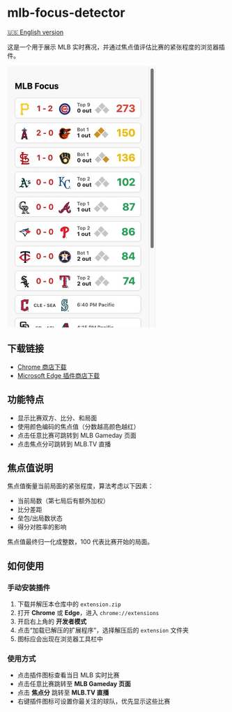 # mlb-focus-detector

[🇺🇸 English version](./README.md)

这是一个用于展示 MLB 实时赛况，并通过焦点值评估比赛的紧张程度的浏览器插件。

![插件界面演示](assets/popup-demo.png)

## 下载链接
- [Chrome 商店下载](https://chromewebstore.google.com/detail/mlb-focus/laknmnfpnchmnpmojbnpehkabjklnlph)
- [Microsoft Edge 插件商店下载](https://microsoftedge.microsoft.com/addons/detail/mlb-focus/pfangejelekehaajmelfbamecciajlhp)

## 功能特点

- 显示比赛双方、比分、和局面  
- 使用颜色编码的焦点值（分数越高颜色越红）  
- 点击任意比赛可跳转到 MLB Gameday 页面  
- 点击焦点分可跳转到 MLB.TV 直播  

## 焦点值说明

焦点值衡量当前局面的紧张程度，算法考虑以下因素：
- 当前局数（第七局后有额外加权）
- 比分差距
- 垒包/出局数状态
- 得分对胜率的影响

焦点值最终归一化成整数，100 代表比赛开始的局面。

## 如何使用

### 手动安装插件

1. 下载并解压本仓库中的 `extension.zip`  
2. 打开 **Chrome** 或 **Edge**，进入 `chrome://extensions`  
3. 开启右上角的 **开发者模式**  
4. 点击“加载已解压的扩展程序”，选择解压后的 `extension` 文件夹  
5. 图标应会出现在浏览器工具栏中  

### 使用方式

- 点击插件图标查看当日 MLB 实时比赛  
- 点击任意比赛跳转至 **MLB Gameday 页面**  
- 点击 **焦点分** 跳转至 **MLB.TV 直播**  
- 右键插件图标可设置你最关注的球队，优先显示这些比赛  
